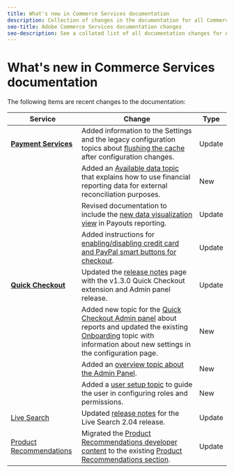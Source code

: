 ```yaml
---
title: What's new in Commerce Services documentation
description: Collection of changes in the documentation for all Commerce services
seo-title: Adobe Commerce Services documentation changes
seo-description: See a collated list of all documentation changes for Adobe Commerce Services and integration services.
---
```

# What's new in Commerce Services documentation

The following items are recent changes to the documentation:

|   Service    |    Change   |   Type    |
|  ---  |  ---  |  ---  |
|  [**Payment Services**](https://experienceleague.adobe.com/docs/commerce-merchant-services/payment-services/guide-overview.html)  | Added information to the Settings and the legacy configuration topics about [flushing the cache](https://experienceleague.adobe.com/docs/commerce-merchant-services/payment-services/configure/settings.html#flush-the-cache) after configuration changes.<!--PAY-3750 --> | Update |
|  | Added an [Available data topic](https://experienceleague.adobe.com/docs/commerce-merchant-services/payment-services/reporting/data.html) that explains how to use financial reporting data for external reconciliation purposes. | New |
| | Revised documentation to include the [new data visualization view](https://experienceleague.adobe.com/docs/commerce-merchant-services/payment-services/reporting/payouts.html#payouts-data-visualization-view) in Payouts reporting. | Update |
|  | Added instructions for [enabling/disabling credit card and PayPal smart buttons for checkout](https://experienceleague.adobe.com/docs/commerce-merchant-services/payment-services/configure/settings.html#configure-payment-options). | Update |
|   [**Quick Checkout**](https://experienceleague.adobe.com/docs/commerce-merchant-services/quick-checkout/overview.html)    |  Updated the [release notes](https://experienceleague.adobe.com/docs/commerce-merchant-services/quick-checkout/release-notes.html) page with the v1.3.0 Quick Checkout extension and Admin panel release.<!-- BOLT-293 --> | Update |
|  | Added new topic for the [Quick Checkout Admin panel](https://experienceleague.adobe.com/docs/commerce-merchant-services/quick-checkout/getting-started/quick-checkout-admin-panel/admin-panel.html) about reports and updated the existing [Onboarding](https://experienceleague.adobe.com/docs/commerce-merchant-services/quick-checkout/getting-started/onboarding.html?lang=en) topic with information about new settings in the configuration page.<!-- BOLT-459 --> | New |
|   | Added an [overview topic about the Admin Panel](https://experienceleague.adobe.com/docs/commerce-merchant-services/quick-checkout/getting-started/quick-checkout-admin-panel/admin-panel.html). | New |
|  | Added a [user setup topic](https://experienceleague.adobe.com/docs/commerce-merchant-services/quick-checkout/getting-started/quick-checkout-admin-panel/user-roles-setup.html) to guide the user in configuring roles and permissions. | New |
| [Live Search](https://experienceleague.adobe.com/docs/commerce-merchant-services/live-search/guide-overview.html) | Updated [release notes](https://experienceleague.adobe.com/docs/commerce-merchant-services/live-search/release-notes.html) for the Live Search 2.04 release. | Update |
| [Product Recommendations](https://experienceleague.adobe.com/docs/commerce-merchant-services/product-recommendations/guide-overview.html) | Migrated the [Product Recommendations developer content](https://devdocs.magento.com/recommendations/product-recs.html) to the existing [Product Recommendations section](https://experienceleague.adobe.com/docs/commerce-merchant-services/product-recommendations/admin/create.html). <!-- COMDOX-227 --> | Update |
